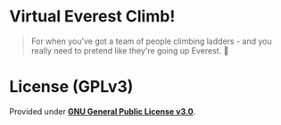 # Virtual Everest Climb!

> For when you've got a team of people climbing ladders - and you really need to pretend like they're going up Everest. :mount_fuji:

# <a name="license"></a>License (GPLv3)

Provided under [__GNU General Public License v3.0__](https://github.com/wmfs/virtual-everest-climb/blob/master/LICENSE).
